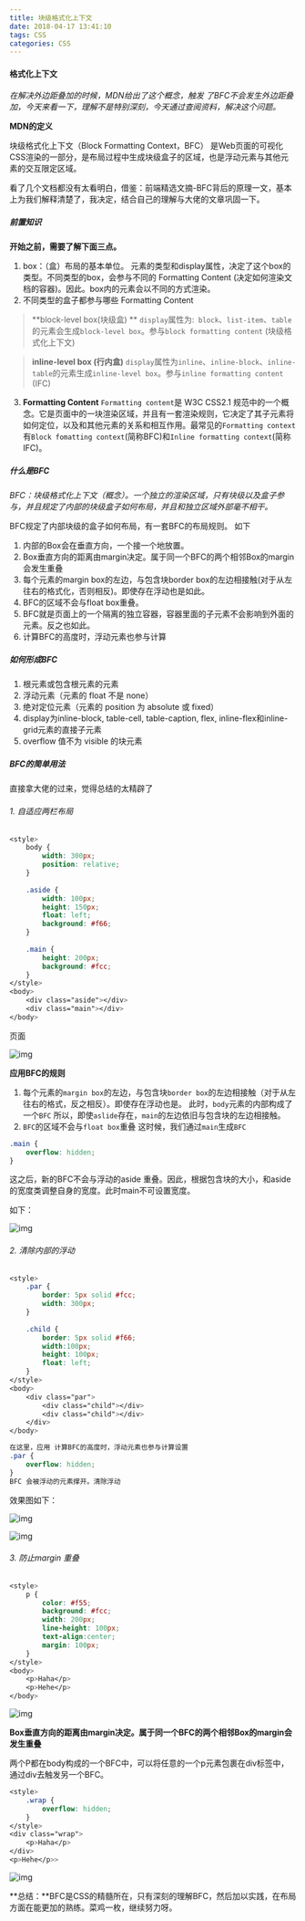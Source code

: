 ```yaml
---
title: 块级格式化上下文
date: 2018-04-17 13:41:10
tags: CSS
categories: CSS
---
```

#### 格式化上下文


_在解决外边距叠加的时候，MDN给出了这个概念，触发 了BFC不会发生外边距叠加，今天来看一下，理解不是特别深刻，今天通过查阅资料，解决这个问题。_


**MDN的定义**


块级格式化上下文（Block Formatting Context，BFC） 是Web页面的可视化CSS渲染的一部分，是布局过程中生成块级盒子的区域，也是浮动元素与其他元素的交互限定区域。


看了几个文档都没有太看明白，借鉴：前端精选文摘-BFC背后的原理一文，基本上为我们解释清楚了，我决定，结合自己的理解与大佬的文章巩固一下。

##### 前置知识


**开始之前，需要了解下面三点。**
1. box：（盒）布局的基本单位。
	元素的类型和display属性，决定了这个box的类型。不同类型的box，会参与不同的 Formatting Content (决定如何渲染文档的容器)。因此。box内的元素会以不同的方式渲染。
2. 不同类型的盒子都参与哪些 Formatting Content
> **block-level box(块级盒) **
`display`属性为:` block`、`list-item`、`table`的元素会生成`block-level box`。参与`block formatting content` (块级格式化上下文)

> **inline-level box (行内盒)**
`display`属性为`inline`、`inline-block`、`inline-table`的元素生成`inline-level box`。参与`inline formatting content` (IFC)

3. **Formatting Content**
	`Formatting content`是 W3C CSS2.1 规范中的一个概念。它是页面中的一块渲染区域，并且有一套渲染规则，它决定了其子元素将如何定位，以及和其他元素的关系和相互作用。最常见的`Formatting context`有`Block fomatting context`(简称BFC)和`Inline formatting context`(简称IFC)。

##### 什么是BFC

_BFC：块级格式化上下文（概念）。一个独立的渲染区域，只有块级以及盒子参与，并且规定了内部的块级盒子如何布局，并且和独立区域外部毫不相干。_

BFC规定了内部块级的盒子如何布局，有一套BFC的布局规则。 如下


1. 内部的Box会在垂直方向，一个接一个地放置。
2. Box垂直方向的距离由margin决定。属于同一个BFC的两个相邻Box的margin会发生重叠
3. 每个元素的margin box的左边，与包含块border box的左边相接触(对于从左往右的格式化，否则相反)。即使存在浮动也是如此。
4. BFC的区域不会与float box重叠。
5. BFC就是页面上的一个隔离的独立容器，容器里面的子元素不会影响到外面的元素。反之也如此。
6. 计算BFC的高度时，浮动元素也参与计算


##### 如何形成BFC 


1. 根元素或包含根元素的元素
2. 浮动元素（元素的 float 不是 none）
3. 绝对定位元素（元素的 position 为 absolute 或 fixed）
4. display为inline-block, table-cell, table-caption, flex, inline-flex和inline-grid元素的直接子元素
5. overflow 值不为 visible 的块元素


##### BFC的简单用法

直接拿大佬的过来，觉得总结的太精辟了

###### 1. 自适应两栏布局

```css
<style>
    body {
        width: 300px;
        position: relative;
    }
 
    .aside {
        width: 100px;
        height: 150px;
        float: left;
        background: #f66;
    }
 
    .main {
        height: 200px;
        background: #fcc;
    }
</style>
<body>
    <div class="aside"></div>
    <div class="main"></div>
</body>
```

页面

![img](/img/BFC/BFC1.png)


**应用BFC的规则**
1. 每个元素的`margin box`的左边，与包含块`border box`的左边相接触（对于从左往右的格式，反之相反）。即使存在浮动也是。
此时，`body`元素的内部构成了一个`BFC`
所以，即使`aslide`存在，`main`的左边依旧与包含块的左边相接触。
2. `BFC`的区域不会与`float box`重叠
这时候，我们通过`main`生成`BFC`
```css
.main {
    overflow: hidden;
}
```
这之后，新的BFC不会与浮动的aside 重叠。因此，根据包含块的大小，和aside的宽度类调整自身的宽度。此时main不可设置宽度。

如下：


![img](/img/BFC/BFC2.png)

###### 2. 清除内部的浮动

```css
<style>
    .par {
        border: 5px solid #fcc;
        width: 300px;
    }
 
    .child {
        border: 5px solid #f66;
        width:100px;
        height: 100px;
        float: left;
    }
</style>
<body>
    <div class="par">
        <div class="child"></div>
        <div class="child"></div>
    </div>
</body>

在这里，应用 计算BFC的高度时，浮动元素也参与计算设置 
.par {
	overflow: hidden;
}
BFC 会被浮动的元素撑开。清除浮动
```

效果图如下：

![img](/img/BFC/BFC3.png)

![img](/img/BFC/BFC4.png)

###### 3. 防止margin 重叠

```css
<style>
    p {
        color: #f55;
        background: #fcc;
        width: 200px;
        line-height: 100px;
        text-align:center;
        margin: 100px;
    }
</style>
<body>
    <p>Haha</p>
    <p>Hehe</p>
</body>
```

![img](/img/BFC/BFC5.png)

**Box垂直方向的距离由margin决定。属于同一个BFC的两个相邻Box的margin会发生重叠**

两个P都在body构成的一个BFC中，可以将任意的一个p元素包裹在div标签中，通过div去触发另一个BFC。

```css
<style>
    .wrap {
        overflow: hidden;
    }
</style>
<div class="wrap">
    <p>Haha</p>
</div>
<p>Hehe</p>>
```

![img](/img/BFC/BFC6.png)

**总结：**BFC是CSS的精髓所在，只有深刻的理解BFC，然后加以实践，在布局方面在能更加的熟练。菜鸡一枚，继续努力呀。